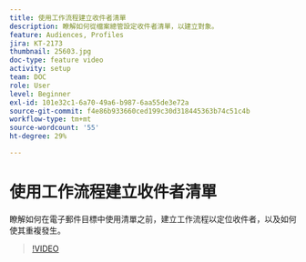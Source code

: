 ```yaml
---
title: 使用工作流程建立收件者清單
description: 瞭解如何從檔案總管設定收件者清單，以建立對象。
feature: Audiences, Profiles
jira: KT-2173
thumbnail: 25603.jpg
doc-type: feature video
activity: setup
team: DOC
role: User
level: Beginner
exl-id: 101e32c1-6a70-49a6-b987-6aa55de3e72a
source-git-commit: f4e86b933660ced199c30d318445363b74c51c4b
workflow-type: tm+mt
source-wordcount: '55'
ht-degree: 29%

---
```


# 使用工作流程建立收件者清單

瞭解如何在電子郵件目標中使用清單之前，建立工作流程以定位收件者，以及如何使其重複發生。

>[!VIDEO](https://video.tv.adobe.com/v/25603?quality=12&learn=on)
